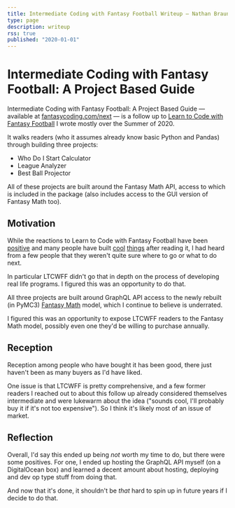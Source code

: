 ```yaml
---
title: Intermediate Coding with Fantasy Football Writeup — Nathan Braun
type: page
description: writeup
rss: true
published: "2020-01-01"
---
```


# Intermediate Coding with Fantasy Football: A Project Based Guide
Intermediate Coding with Fantasy Football: A Project Based Guide — available
at [fantasycoding.com/next](https://fantasycoding.com/next) — is a follow up
to [Learn to Code with Fantasy Football](ltcwff) I wrote mostly over the Summer
of 2020.

It walks readers (who it assumes already know basic Python and Pandas) through
building three projects:
- Who Do I Start Calculator
- League Analyzer
- Best Ball Projector

All of these projects are built around the Fantasy Math API, access to which
is included in the package (also includes access to the GUI version of Fantasy
Math too).

## Motivation
While the reactions to Learn to Code with Fantasy Football have been
[positive](https://fantasycoding.com/testimonials) and many people have built
[cool](https://twitter.com/HottyMcPlotty/status/1282866113219457025)
[things](https://twitter.com/mfbanalytics/status/1286001348429910016) after
reading it, I had heard from a few people that they weren't quite sure where to
go or what to do next.

In particular LTCWFF didn't go that in depth on the process of developing real
life programs. I figured this was an opportunity to do that.

All three projects are built around GraphQL API access to the newly rebuilt (in
PyMC3) [Fantasy Math](fantasymath) model, which I continue to believe is underrated.

I figured this was an opportunity to expose LTCWFF readers to the Fantasy Math
model, possibly even one they'd be willing to purchase annually.

## Reception
Reception among people who have bought it has been good, there just haven't
been as many buyers as I'd have liked.

One issue is that LTCWFF is pretty comprehensive, and a few former readers I
reached out to about this follow up already considered themselves intermediate
and were lukewarm about the idea ("sounds cool, I'll probably buy it if it's
not too expensive"). So I think it's likely most of an issue of market.

## Reflection
Overall, I'd say this ended up being *not* worth my time to do, but there were
some positives. For one, I ended up hosting the GraphQL API myself (on a
DigitalOcean box) and learned a decent amount about hosting, deploying and dev
op type stuff from doing that.

And now that it's done, it shouldn't be *that* hard to spin up in future years
if I decide to do that.


